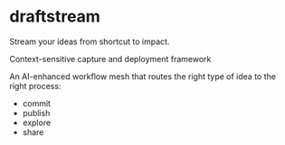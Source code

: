 # draftstream

Stream your ideas from shortcut to impact.

Context-sensitive capture and deployment framework

An AI-enhanced workflow mesh that routes the right type of idea to the right process:
- commit
- publish
- explore
- share

